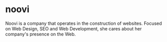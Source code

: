 # noovi
 Noovi is a company that operates in the construction of websites. Focused on Web Design, SEO and Web Development, she cares about her company's presence on the Web.
